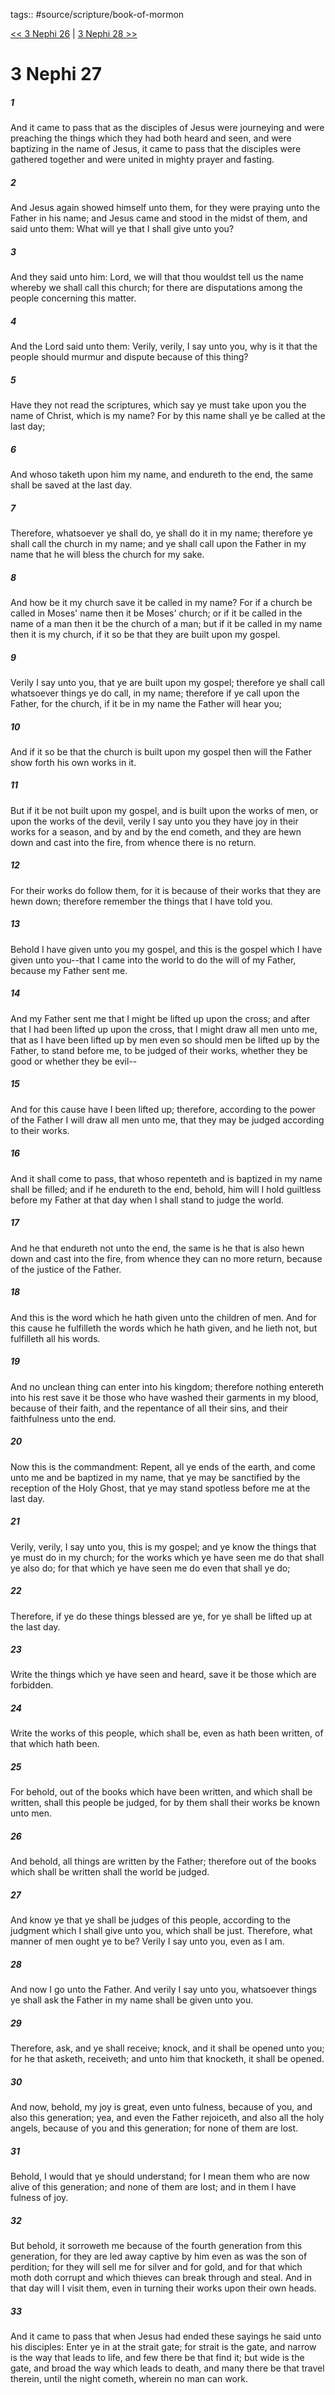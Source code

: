 tags:: #source/scripture/book-of-mormon

[<< 3 Nephi 26](/Book_of_Mormon/11_3_Nephi/3_Nephi_26.md) | [3 Nephi 28 >>](/Book_of_Mormon/11_3_Nephi/3_Nephi_28.md)

# 3 Nephi 27

##### 1

And it came to pass that as the disciples of Jesus were journeying and were preaching the things which they had both heard and seen, and were baptizing in the name of Jesus, it came to pass that the disciples were gathered together and were united in mighty prayer and fasting.

##### 2

And Jesus again showed himself unto them, for they were praying unto the Father in his name; and Jesus came and stood in the midst of them, and said unto them: What will ye that I shall give unto you?

##### 3

And they said unto him: Lord, we will that thou wouldst tell us the name whereby we shall call this church; for there are disputations among the people concerning this matter.

##### 4

And the Lord said unto them: Verily, verily, I say unto you, why is it that the people should murmur and dispute because of this thing?

##### 5

Have they not read the scriptures, which say ye must take upon you the name of Christ, which is my name? For by this name shall ye be called at the last day;

##### 6

And whoso taketh upon him my name, and endureth to the end, the same shall be saved at the last day.

##### 7

Therefore, whatsoever ye shall do, ye shall do it in my name; therefore ye shall call the church in my name; and ye shall call upon the Father in my name that he will bless the church for my sake.

##### 8

And how be it my church save it be called in my name? For if a church be called in Moses' name then it be Moses' church; or if it be called in the name of a man then it be the church of a man; but if it be called in my name then it is my church, if it so be that they are built upon my gospel.

##### 9

Verily I say unto you, that ye are built upon my gospel; therefore ye shall call whatsoever things ye do call, in my name; therefore if ye call upon the Father, for the church, if it be in my name the Father will hear you;

##### 10

And if it so be that the church is built upon my gospel then will the Father show forth his own works in it.

##### 11

But if it be not built upon my gospel, and is built upon the works of men, or upon the works of the devil, verily I say unto you they have joy in their works for a season, and by and by the end cometh, and they are hewn down and cast into the fire, from whence there is no return.

##### 12

For their works do follow them, for it is because of their works that they are hewn down; therefore remember the things that I have told you.

##### 13

Behold I have given unto you my gospel, and this is the gospel which I have given unto you--that I came into the world to do the will of my Father, because my Father sent me.

##### 14

And my Father sent me that I might be lifted up upon the cross; and after that I had been lifted up upon the cross, that I might draw all men unto me, that as I have been lifted up by men even so should men be lifted up by the Father, to stand before me, to be judged of their works, whether they be good or whether they be evil--

##### 15

And for this cause have I been lifted up; therefore, according to the power of the Father I will draw all men unto me, that they may be judged according to their works.

##### 16

And it shall come to pass, that whoso repenteth and is baptized in my name shall be filled; and if he endureth to the end, behold, him will I hold guiltless before my Father at that day when I shall stand to judge the world.

##### 17

And he that endureth not unto the end, the same is he that is also hewn down and cast into the fire, from whence they can no more return, because of the justice of the Father.

##### 18

And this is the word which he hath given unto the children of men. And for this cause he fulfilleth the words which he hath given, and he lieth not, but fulfilleth all his words.

##### 19

And no unclean thing can enter into his kingdom; therefore nothing entereth into his rest save it be those who have washed their garments in my blood, because of their faith, and the repentance of all their sins, and their faithfulness unto the end.

##### 20

Now this is the commandment: Repent, all ye ends of the earth, and come unto me and be baptized in my name, that ye may be sanctified by the reception of the Holy Ghost, that ye may stand spotless before me at the last day.

##### 21

Verily, verily, I say unto you, this is my gospel; and ye know the things that ye must do in my church; for the works which ye have seen me do that shall ye also do; for that which ye have seen me do even that shall ye do;

##### 22

Therefore, if ye do these things blessed are ye, for ye shall be lifted up at the last day.

##### 23

Write the things which ye have seen and heard, save it be those which are forbidden.

##### 24

Write the works of this people, which shall be, even as hath been written, of that which hath been.

##### 25

For behold, out of the books which have been written, and which shall be written, shall this people be judged, for by them shall their works be known unto men.

##### 26

And behold, all things are written by the Father; therefore out of the books which shall be written shall the world be judged.

##### 27

And know ye that ye shall be judges of this people, according to the judgment which I shall give unto you, which shall be just. Therefore, what manner of men ought ye to be? Verily I say unto you, even as I am.

##### 28

And now I go unto the Father. And verily I say unto you, whatsoever things ye shall ask the Father in my name shall be given unto you.

##### 29

Therefore, ask, and ye shall receive; knock, and it shall be opened unto you; for he that asketh, receiveth; and unto him that knocketh, it shall be opened.

##### 30

And now, behold, my joy is great, even unto fulness, because of you, and also this generation; yea, and even the Father rejoiceth, and also all the holy angels, because of you and this generation; for none of them are lost.

##### 31

Behold, I would that ye should understand; for I mean them who are now alive of this generation; and none of them are lost; and in them I have fulness of joy.

##### 32

But behold, it sorroweth me because of the fourth generation from this generation, for they are led away captive by him even as was the son of perdition; for they will sell me for silver and for gold, and for that which moth doth corrupt and which thieves can break through and steal. And in that day will I visit them, even in turning their works upon their own heads.

##### 33

And it came to pass that when Jesus had ended these sayings he said unto his disciples: Enter ye in at the strait gate; for strait is the gate, and narrow is the way that leads to life, and few there be that find it; but wide is the gate, and broad the way which leads to death, and many there be that travel therein, until the night cometh, wherein no man can work.

